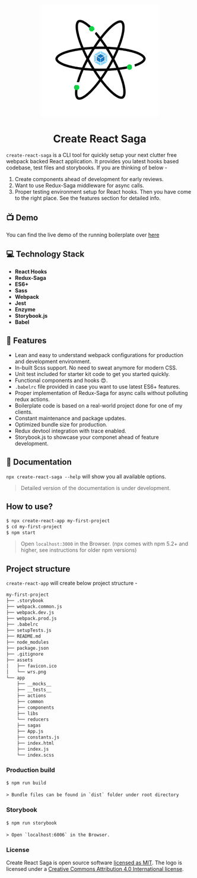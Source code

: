 <p align="center">
  <a href="https://master.d3knmnietsgia5.amplifyapp.com" target="blank"><img src="./core/assets/wrs.png" width="320" alt="WRSa logo" /></a>
</p>

<h1 align="center">Create React Saga</h1>

`create-react-saga` is a CLI tool for quickly setup your next clutter free webpack backed React application. It provides you latest hooks based codebase, test files and storybooks. If you are thinking of below -
1. Create components ahead of development for early reviews.
2. Want to use Redux-Saga middleware for async calls.
3. Proper testing environment setup for React hooks.
Then you have come to the right place. See the features section for detailed info. 

## 📺 Demo

You can find the live demo of the running boilerplate over [here](https://master.d3knmnietsgia5.amplifyapp.com)

## 💻 Technology Stack

- **React Hooks**
- **Redux-Saga**
- **ES6+**
- **Sass**
- **Webpack**
- **Jest**
- **Enzyme**
- **Storybook.js**
- **Babel**

## 🚀 Features
- Lean and easy to understand webpack configurations for production and development environment.
- In-built Scss support. No need to sweat anymore for modern CSS.
- Unit test included for starter kit code to get you started quickly.
- Functional components and hooks 😍.
- `.babelrc` file provided in case you want to use latest ES6+ features.
- Proper implementation of Redux-Saga for async calls without polluting redux actions.
- Boilerplate code is based on a real-world project done for one of my clients.
- Constant maintenance and package updates.
- Optimized bundle size for production.
- Redux devtool integration with trace enabled.
- Storybook.js to showcase your componet ahead of feature development.

## 📙 Documentation
`npx create-react-saga --help` will show you all available options.
> Detailed version of the documentation is under development.

## How to use?
```
$ npx create-react-app my-first-project
$ cd my-first-project
$ npm start
```
> Open `localhost:3000` in the Browser.
> (npx comes with npm 5.2+ and higher, see instructions for older npm versions)

## Project structure
`create-react-app` will create below project structure -

```
my-first-project
├── .storybook
├── webpack.common.js
├── webpack.dev.js
├── webpack.prod.js
├── .babelrc
├── setupTests.js
├── README.md
├── node_modules
├── package.json
├── .gitignore
├── assets
│   ├── favicon.ico
│   └── wrs.png
└── app
    ├── __mocks__
    ├── __tests__
    ├── actions
    ├── common
    ├── components
    ├── libs
    └── reducers
    ├── sagas
    ├── App.js
    ├── constants.js
    ├── index.html
    ├── index.js
    └── index.scss
```

### Production build
    $ npm run build

    > Bundle files can be found in `dist` folder under root directory

### Storybook
    $ npm run storybook

    > Open `localhost:6006` in the Browser.

### License

Create React Saga is open source software [licensed as MIT](https://github.com/facebook/create-react-saga/blob/master/LICENSE). The logo is licensed  under a [Creative Commons Attribution 4.0 International license](https://creativecommons.org/licenses/by/4.0/).
